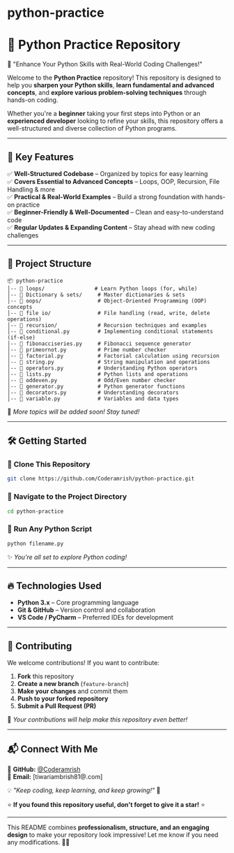 # python-practice


# 🚀 Python Practice Repository
 📌 "Enhance Your Python Skills with Real-World Coding Challenges!"  

Welcome to the **Python Practice** repository! This repository is designed to help you **sharpen your Python skills**, **learn fundamental and advanced concepts**, and **explore various problem-solving techniques** through hands-on coding.  

Whether you're a **beginner** taking your first steps into Python or an **experienced developer** looking to refine your skills, this repository offers a well-structured and diverse collection of Python programs.  

---

## 📌 **Key Features**  

✅ **Well-Structured Codebase** – Organized by topics for easy learning  
✅ **Covers Essential to Advanced Concepts** – Loops, OOP, Recursion, File Handling & more  
✅ **Practical & Real-World Examples** – Build a strong foundation with hands-on practice  
✅ **Beginner-Friendly & Well-Documented** – Clean and easy-to-understand code  
✅ **Regular Updates & Expanding Content** – Stay ahead with new coding challenges  

---

## 📂 **Project Structure**  

```
📦 python-practice  
│-- 📁 loops/                # Learn Python loops (for, while)  
│-- 📁 Dictionary & sets/     # Master dictionaries & sets  
│-- 📁 oops/                  # Object-Oriented Programming (OOP) concepts  
│-- 📁 file io/               # File handling (read, write, delete operations)  
│-- 📁 recursion/             # Recursion techniques and examples  
│-- 📄 conditional.py         # Implementing conditional statements (if-else)  
│-- 📄 fibonacciseries.py     # Fibonacci sequence generator  
│-- 📄 primeornot.py          # Prime number checker  
│-- 📄 factorial.py           # Factorial calculation using recursion  
│-- 📄 string.py              # String manipulation and operations  
│-- 📄 operators.py           # Understanding Python operators  
│-- 📄 lists.py               # Python lists and operations  
│-- 📄 oddeven.py             # Odd/Even number checker  
│-- 📄 generator.py           # Python generator functions  
│-- 📄 decorators.py          # Understanding decorators  
│-- 📄 variable.py            # Variables and data types  
```
🔹 *More topics will be added soon! Stay tuned!*  

---

## 🛠 **Getting Started**  

### 🔹 **Clone This Repository**  
```bash
git clone https://github.com/Coderamrish/python-practice.git
```
### 🔹 **Navigate to the Project Directory**  
```bash
cd python-practice
```
### 🔹 **Run Any Python Script**  
```bash
python filename.py
```
✨ *You're all set to explore Python coding!*  

---

## 🔥 **Technologies Used**  

- **Python 3.x** – Core programming language  
- **Git & GitHub** – Version control and collaboration  
- **VS Code / PyCharm** – Preferred IDEs for development  

---

## 🤝 **Contributing**  

We welcome contributions! If you want to contribute:  

1. **Fork** this repository  
2. **Create a new branch** (`feature-branch`)  
3. **Make your changes** and commit them  
4. **Push to your forked repository**  
5. **Submit a Pull Request (PR)**  

📌 *Your contributions will help make this repository even better!*  

---

## 📬 **Connect With Me**  

🔹 **GitHub:** [@Coderamrish](https://github.com/Coderamrish)  
🔹 **Email:** [tiwariambrish81@.com]  
 

💡 *"Keep coding, keep learning, and keep growing!"* 🚀  

⭐ **If you found this repository useful, don't forget to give it a star!** ⭐  

---

This README combines **professionalism, structure, and an engaging design** to make your repository look impressive! Let me know if you need any modifications. 🚀✨
